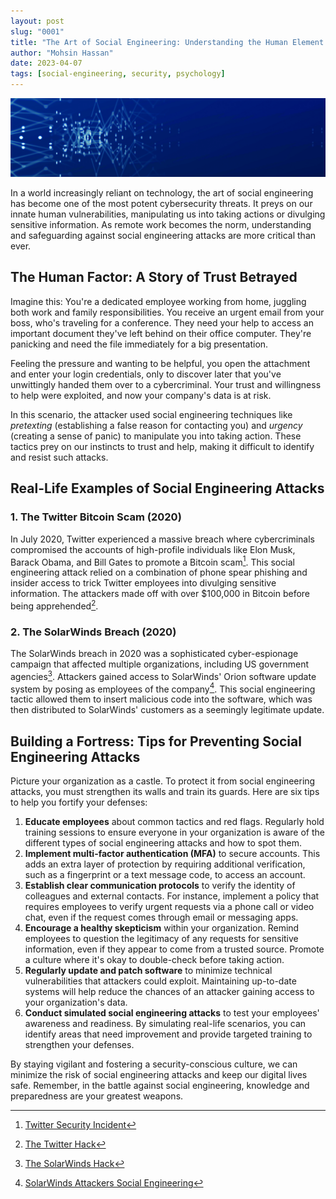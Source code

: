 ```yaml
---
layout: post
slug: "0001"
title: "The Art of Social Engineering: Understanding the Human Element in Cybersecurity"
author: "Mohsin Hassan"
date: 2023-04-07
tags: [social-engineering, security, psychology]
---
```




![Social Engineering](/assets/0001/banner.jpg)


In a world increasingly reliant on technology, the art of social engineering has become one of the most potent cybersecurity threats. It preys on our innate human vulnerabilities, manipulating us into taking actions or divulging sensitive information. As remote work becomes the norm, understanding and safeguarding against social engineering attacks are more critical than ever.

## The Human Factor: A Story of Trust Betrayed

Imagine this: You're a dedicated employee working from home, juggling both work and family responsibilities. You receive an urgent email from your boss, who's traveling for a conference. They need your help to access an important document they've left behind on their office computer. They're panicking and need the file immediately for a big presentation.

Feeling the pressure and wanting to be helpful, you open the attachment and enter your login credentials, only to discover later that you've unwittingly handed them over to a cybercriminal. Your trust and willingness to help were exploited, and now your company's data is at risk.

In this scenario, the attacker used social engineering techniques like *pretexting* (establishing a false reason for contacting you) and *urgency* (creating a sense of panic) to manipulate you into taking action. These tactics prey on our instincts to trust and help, making it difficult to identify and resist such attacks.

## Real-Life Examples of Social Engineering Attacks

### 1. The Twitter Bitcoin Scam (2020)

In July 2020, Twitter experienced a massive breach where cybercriminals compromised the accounts of high-profile individuals like Elon Musk, Barack Obama, and Bill Gates to promote a Bitcoin scam[^1]. This social engineering attack relied on a combination of phone spear phishing and insider access to trick Twitter employees into divulging sensitive information. The attackers made off with over $100,000 in Bitcoin before being apprehended[^2].

[^1]: [Twitter Security Incident](https://blog.twitter.com/en_us/topics/company/2020/an-update-on-our-security-incident.html)
[^2]: [The Twitter Hack](https://www.wired.com/story/how-tos-investigation-twitter-hack/)

### 2. The SolarWinds Breach (2020)

The SolarWinds breach in 2020 was a sophisticated cyber-espionage campaign that affected multiple organizations, including US government agencies[^3]. Attackers gained access to SolarWinds' Orion software update system by posing as employees of the company[^4]. This social engineering tactic allowed them to insert malicious code into the software, which was then distributed to SolarWinds' customers as a seemingly legitimate update.

[^3]: [The SolarWinds Hack](https://www.reuters.com/article/us-global-cyber-usa-solarwinds-idUSKBN28N0PG)
[^4]: [SolarWinds Attackers Social Engineering](https://www.csoonline.com/article/3613581/solarwinds-attack-explained-why-it-was-so-hard-to-detect.html)

## Building a Fortress: Tips for Preventing Social Engineering Attacks

Picture your organization as a castle. To protect it from social engineering attacks, you must strengthen its walls and train its guards. Here are six tips to help you fortify your defenses:

1. **Educate employees** about common tactics and red flags. Regularly hold training sessions to ensure everyone in your organization is aware of the different types of social engineering attacks and how to spot them.
2. **Implement multi-factor authentication (MFA)** to secure accounts. This adds an extra layer of protection by requiring additional verification, such as a fingerprint or a text message code, to access an account.
3. **Establish clear communication protocols** to verify the identity of colleagues and external contacts. For instance, implement a policy that requires employees to verify urgent requests via a phone call or video chat, even if the request comes through email or messaging apps.
4. **Encourage a healthy skepticism** within your organization. Remind employees to question the legitimacy of any requests for sensitive information, even if they appear to come from a trusted source. Promote a culture where it's okay to double-check before taking action.
5. **Regularly update and patch software** to minimize technical vulnerabilities that attackers could exploit. Maintaining up-to-date systems will help reduce the chances of an attacker gaining access to your organization's data.
6. **Conduct simulated social engineering attacks** to test your employees' awareness and readiness. By simulating real-life scenarios, you can identify areas that need improvement and provide targeted training to strengthen your defenses.

By staying vigilant and fostering a security-conscious culture, we can minimize the risk of social engineering attacks and keep our digital lives safe. Remember, in the battle against social engineering, knowledge and preparedness are your greatest weapons.
